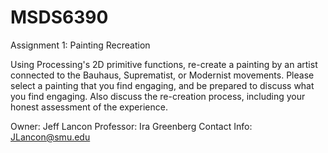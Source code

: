 # MSDS6390
Assignment 1:  Painting Recreation

Using Processing's 2D primitive functions, re-create a painting by an artist connected to the Bauhaus, 
Suprematist, or Modernist movements. Please select a painting that you find engaging, and be prepared to 
discuss what you find engaging. Also discuss the re-creation process, including your honest assessment of the experience.

Owner: Jeff Lancon
Professor: Ira Greenberg
Contact Info: JLancon@smu.edu
